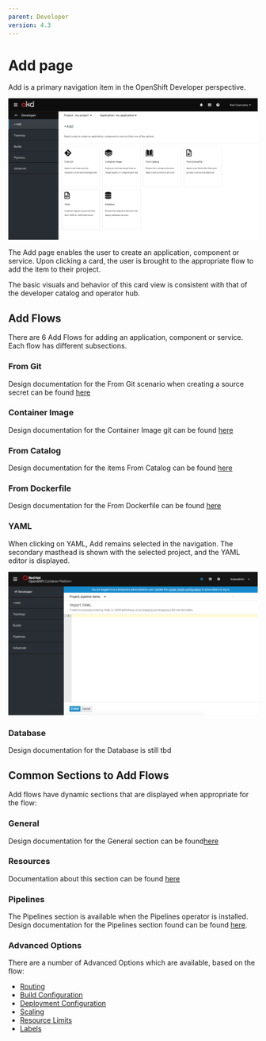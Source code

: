 ```yaml
---
parent: Developer
version: 4.3
---
```


# Add page

Add is a primary navigation item in the OpenShift Developer perspective.

![Add primary nav](img/Add-AltA.png)

The Add page enables the user to create an application, component or service. Upon clicking a card, the user is brought to the appropriate flow to add the item to their project.

The basic visuals and behavior of this card view is consistent with that of the developer catalog and operator hub.

## Add Flows
There are 6 Add Flows for adding an application, component or service. Each flow has different subsections.

### From Git
Design documentation for the From Git scenario when creating a source secret can be found [here](From-Git/Import-from-git.md)

### Container Image
Design documentation for the Container Image git can be found [here](Container-Image/Deploy-Image.md)

### From Catalog
Design documentation for the items From Catalog can be found [here](From-Catalog/Add-from-catalog.md)

### From Dockerfile
Design documentation for the From Dockerfile can be found [here](From-Dockerfile/Import-from-Dockerfile.md)

### YAML
When clicking on YAML, Add remains selected in the navigation.  The secondary masthead is shown with the selected project, and the YAML editor is displayed.

![Import YAML](img/import-yaml.png)

### Database
Design documentation for the Database is still tbd

## Common Sections to Add Flows
Add flows have dynamic sections that are displayed when appropriate for the flow:

### General
Design documentation for the General section can be found[here](sections/General-Section.md)

### Resources
Documentation about this section can be found [here](sections/resources/resources.md)

### Pipelines
The Pipelines section is available when the Pipelines operator is installed. Design documentation for the Pipelines section found can be found [here](sections/pipelines/pipelines.md).

### Advanced Options
There are a number of Advanced Options which are available, based on the flow:
- [Routing](sections/Adv-Routing.md)
- [Build Configuration](sections/Adv-Build-Config.md)
- [Deployment Configuration](sections/Adv-Deployment-Config.md)
- [Scaling](sections/Adv-Scaling.md)
- [Resource Limits](sections/Adv-Resource-Limits.md)
- [Labels](sections/Adv-Labels.md)

